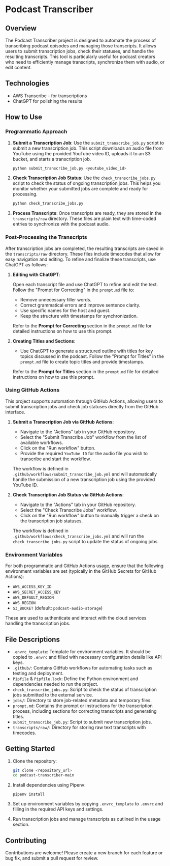# Podcast Transcriber

## Overview

The Podcast Transcriber project is designed to automate the process of transcribing podcast episodes and managing those transcripts. It allows users to submit transcription jobs, check their statuses, and handle the resulting transcripts. This tool is particularly useful for podcast creators who need to efficiently manage transcripts, synchronize them with audio, or edit content.

## Technologies

* AWS Transcribe - for transcriptions
* ChatGPT for polishing the results

## How to Use

### Programmatic Approach

1. **Submit a Transcription Job**: Use the `submit_transcribe_job.py` script to submit a new transcription job. This script downloads an audio file from YouTube using the provided YouTube video ID, uploads it to an S3 bucket, and starts a transcription job.
   
   ```bash
   python submit_transcribe_job.py <youtube_video_id>
   ```

2. **Check Transcription Job Status**: Use the `check_transcribe_jobs.py` script to check the status of ongoing transcription jobs. This helps you monitor whether your submitted jobs are complete and ready for processing.
    
   ```bash
   python check_transcribe_jobs.py
   ```

3. **Process Transcripts**: Once transcripts are ready, they are stored in the `transcripts/raw` directory. These files are plain text with time-coded entries to synchronize with the podcast audio.

### Post-Processing the Transcripts

After transcription jobs are completed, the resulting transcripts are saved in the `transcripts/raw` directory. These files include timecodes that allow for easy navigation and editing. To refine and finalize these transcripts, use ChatGPT as follows:

1. **Editing with ChatGPT**:

   Open each transcript file and use ChatGPT to refine and edit the text. Follow the "Prompt for Correcting" in the `prompt.md` file to:
   
   - Remove unnecessary filler words.
   - Correct grammatical errors and improve sentence clarity.
   - Use specific names for the host and guest.
   - Keep the structure with timestamps for synchronization.
       
   Refer to the **Prompt for Correcting** section in the `prompt.md` file for detailed instructions on how to use this prompt.

2. **Creating Titles and Sections**:

   - Use ChatGPT to generate a structured outline with titles for key topics discussed in the podcast. Follow the "Prompt for Titles" in the `prompt.md` file to create topic titles and provide timestamps.
   
   Refer to the **Prompt for Titles** section in the `prompt.md` file for detailed instructions on how to use this prompt.

### Using GitHub Actions

This project supports automation through GitHub Actions, allowing users to submit transcription jobs and check job statuses directly from the GitHub interface.

1. **Submit a Transcription Job via GitHub Actions**:

   - Navigate to the "Actions" tab in your GitHub repository.
   - Select the "Submit Transcribe Job" workflow from the list of available workflows.
   - Click on the "Run workflow" button.
   - Provide the required `YouTube ID` for the audio file you wish to transcribe and start the workflow.

   The workflow is defined in `.github/workflows/submit_transcribe_job.yml` and will automatically handle the submission of a new transcription job using the provided YouTube ID.

2. **Check Transcription Job Status via GitHub Actions**:

   - Navigate to the "Actions" tab in your GitHub repository.
   - Select the "Check Transcribe Jobs" workflow.
   - Click on the "Run workflow" button to manually trigger a check on the transcription job statuses.
   
   The workflow is defined in `.github/workflows/check_transcribe_jobs.yml` and will run the `check_transcribe_jobs.py` script to update the status of ongoing jobs.

### Environment Variables

For both programmatic and GitHub Actions usage, ensure that the following environment variables are set (typically in the GitHub Secrets for GitHub Actions):

- `AWS_ACCESS_KEY_ID`
- `AWS_SECRET_ACCESS_KEY`
- `AWS_DEFAULT_REGION`
- `AWS_REGION`
- `S3_BUCKET` (default: `podcast-audio-storage`)

These are used to authenticate and interact with the cloud services handling the transcription jobs.

## File Descriptions

- `.envrc_template`: Template for environment variables. It should be copied to `.envrc` and filled with necessary configuration details like API keys.
- `.github/`: Contains GitHub workflows for automating tasks such as testing and deployment.
- `Pipfile` & `Pipfile.lock`: Define the Python environment and dependencies needed to run the project.
- `check_transcribe_jobs.py`: Script to check the status of transcription jobs submitted to the external service.
- `jobs/`: Directory to store job-related metadata and temporary files.
- `prompt.md`: Contains the prompt or instructions for the transcription process, including sections for correcting transcripts and generating titles.
- `submit_transcribe_job.py`: Script to submit new transcription jobs.
- `transcripts/raw/`: Directory for storing raw text transcripts with timecodes.

## Getting Started

1. Clone the repository:
   
   ```bash
   git clone <repository_url>
   cd podcast-transcriber-main
   ```

2. Install dependencies using Pipenv:
    
   ```bash
   pipenv install
   ```

3. Set up environment variables by copying `.envrc_template` to `.envrc` and filling in the required API keys and settings.

4. Run transcription jobs and manage transcripts as outlined in the usage section.

## Contributing

Contributions are welcome! Please create a new branch for each feature or bug fix, and submit a pull request for review.

